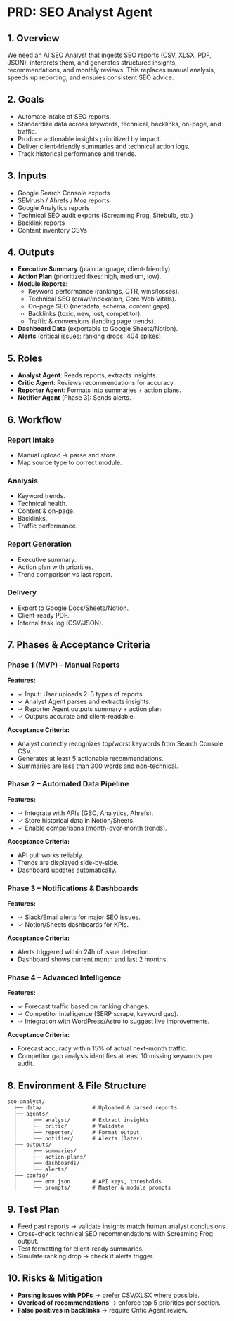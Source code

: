 # PRD: SEO Analyst Agent

## 1. Overview

We need an AI SEO Analyst that ingests SEO reports (CSV, XLSX, PDF, JSON), interprets them, and generates structured insights, recommendations, and monthly reviews. This replaces manual analysis, speeds up reporting, and ensures consistent SEO advice.

## 2. Goals

- Automate intake of SEO reports.
- Standardize data across keywords, technical, backlinks, on-page, and traffic.
- Produce actionable insights prioritized by impact.
- Deliver client-friendly summaries and technical action logs.
- Track historical performance and trends.

## 3. Inputs

- Google Search Console exports
- SEMrush / Ahrefs / Moz reports
- Google Analytics reports
- Technical SEO audit exports (Screaming Frog, Sitebulb, etc.)
- Backlink reports
- Content inventory CSVs

## 4. Outputs

- **Executive Summary** (plain language, client-friendly).
- **Action Plan** (prioritized fixes: high, medium, low).
- **Module Reports**:
  - Keyword performance (rankings, CTR, wins/losses).
  - Technical SEO (crawl/indexation, Core Web Vitals).
  - On-page SEO (metadata, schema, content gaps).
  - Backlinks (toxic, new, lost, competitor).
  - Traffic & conversions (landing page trends).
- **Dashboard Data** (exportable to Google Sheets/Notion).
- **Alerts** (critical issues: ranking drops, 404 spikes).

## 5. Roles

- **Analyst Agent**: Reads reports, extracts insights.
- **Critic Agent**: Reviews recommendations for accuracy.
- **Reporter Agent**: Formats into summaries + action plans.
- **Notifier Agent** (Phase 3): Sends alerts.

## 6. Workflow

### Report Intake
- Manual upload → parse and store.
- Map source type to correct module.

### Analysis
- Keyword trends.
- Technical health.
- Content & on-page.
- Backlinks.
- Traffic performance.

### Report Generation
- Executive summary.
- Action plan with priorities.
- Trend comparison vs last report.

### Delivery
- Export to Google Docs/Sheets/Notion.
- Client-ready PDF.
- Internal task log (CSV/JSON).

## 7. Phases & Acceptance Criteria

### Phase 1 (MVP) – Manual Reports

**Features:**
- ✓ Input: User uploads 2–3 types of reports.
- ✓ Analyst Agent parses and extracts insights.
- ✓ Reporter Agent outputs summary + action plan.
- ✓ Outputs accurate and client-readable.

**Acceptance Criteria:**
- Analyst correctly recognizes top/worst keywords from Search Console CSV.
- Generates at least 5 actionable recommendations.
- Summaries are less than 300 words and non-technical.

### Phase 2 – Automated Data Pipeline

**Features:**
- ✓ Integrate with APIs (GSC, Analytics, Ahrefs).
- ✓ Store historical data in Notion/Sheets.
- ✓ Enable comparisons (month-over-month trends).

**Acceptance Criteria:**
- API pull works reliably.
- Trends are displayed side-by-side.
- Dashboard updates automatically.

### Phase 3 – Notifications & Dashboards

**Features:**
- ✓ Slack/Email alerts for major SEO issues.
- ✓ Notion/Sheets dashboards for KPIs.

**Acceptance Criteria:**
- Alerts triggered within 24h of issue detection.
- Dashboard shows current month and last 2 months.

### Phase 4 – Advanced Intelligence

**Features:**
- ✓ Forecast traffic based on ranking changes.
- ✓ Competitor intelligence (SERP scrape, keyword gap).
- ✓ Integration with WordPress/Astro to suggest live improvements.

**Acceptance Criteria:**
- Forecast accuracy within 15% of actual next-month traffic.
- Competitor gap analysis identifies at least 10 missing keywords per audit.

## 8. Environment & File Structure

```
seo-analyst/
  ├── data/                # Uploaded & parsed reports
  ├── agents/
  │     ├── analyst/       # Extract insights
  │     ├── critic/        # Validate
  │     ├── reporter/      # Format output
  │     └── notifier/      # Alerts (later)
  ├── outputs/
  │     ├── summaries/
  │     ├── action-plans/
  │     ├── dashboards/
  │     └── alerts/
  ├── config/
  │     ├── env.json       # API keys, thresholds
  │     └── prompts/       # Master & module prompts
```

## 9. Test Plan

- Feed past reports → validate insights match human analyst conclusions.
- Cross-check technical SEO recommendations with Screaming Frog output.
- Test formatting for client-ready summaries.
- Simulate ranking drop → check if alerts trigger.

## 10. Risks & Mitigation

- **Parsing issues with PDFs** → prefer CSV/XLSX where possible.
- **Overload of recommendations** → enforce top 5 priorities per section.
- **False positives in backlinks** → require Critic Agent review.
